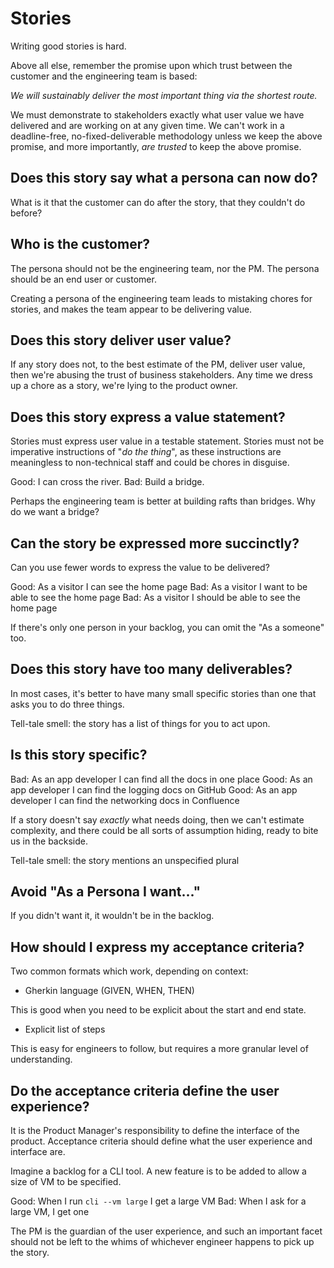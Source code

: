 # Stories

Writing good stories is hard.

Above all else, remember the promise upon which trust between the customer and the engineering team is based:

_We will sustainably deliver the most important thing via the shortest route._

We must demonstrate to stakeholders exactly what user value we have delivered and are working on at any given time. We can't work in a deadline-free, no-fixed-deliverable methodology unless we keep the above promise, and more importantly, _are trusted_ to keep the above promise.

## Does this story say what a persona can now do?

What is it that the customer can do after the story, that they couldn't do before?

## Who is the customer?

The persona should not be the engineering team, nor the PM. The persona should be an end user or customer.

Creating a persona of the engineering team leads to mistaking chores for stories, and makes the team appear to be delivering value.

## Does this story deliver user value?

If any story does not, to the best estimate of the PM, deliver user value, then we're abusing the trust of business stakeholders. Any time we dress up a chore as a story, we're lying to the product owner.

## Does this story express a value statement?

Stories must express user value in a testable statement. Stories must not be imperative instructions of "_do the thing_", as these instructions are meaningless to non-technical staff and could be chores in disguise.

Good: I can cross the river.
Bad: Build a bridge.

Perhaps the engineering team is better at building rafts than bridges. Why do we want a bridge?

## Can the story be expressed more succinctly?

Can you use fewer words to express the value to be delivered?

Good: As a visitor I can see the home page
Bad: As a visitor I want to be able to see the home page
Bad: As a visitor I should be able to see the home page

If there's only one person in your backlog, you can omit the "As a someone" too.

## Does this story have too many deliverables?

In most cases, it's better to have many small specific stories than one that asks you to do three things.

Tell-tale smell: the story has a list of things for you to act upon.

## Is this story specific?

Bad: As an app developer I can find all the docs in one place
Good: As an app developer I can find the logging docs on GitHub
Good: As an app developer I can find the networking docs in Confluence

If a story doesn't say _exactly_ what needs doing, then we can't estimate complexity, and there could be all sorts of assumption hiding, ready to bite us in the backside.

Tell-tale smell: the story mentions an unspecified plural

## Avoid "As a Persona I want..."

If you didn't want it, it wouldn't be in the backlog.

## How should I express my acceptance criteria?

Two common formats which work, depending on context:

- Gherkin language (GIVEN, WHEN, THEN)

This is good when you need to be explicit about the start and end state.

- Explicit list of steps

This is easy for engineers to follow, but requires a more granular level of understanding.

## Do the acceptance criteria define the user experience?

It is the Product Manager's responsibility to define the interface of the product. Acceptance criteria should define what the user experience and interface are.

Imagine a backlog for a CLI tool. A new feature is to be added to allow a size of VM to be specified.

Good: When I run `cli --vm large` I get a large VM
Bad: When I ask for a large VM, I get one

The PM is the guardian of the user experience, and such an important facet should not be left to the whims of whichever engineer happens to pick up the story.
